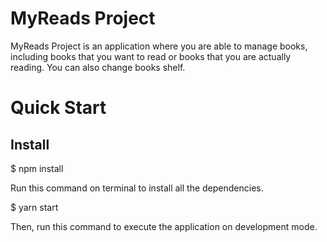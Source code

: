 # MyReads Project
MyReads Project is an application where you are able to manage books, including books that you want to read or books that you are actually reading. You can also change books shelf.

# Quick Start

## Install
$ npm install 

Run this command on terminal to install all the dependencies. 

$ yarn start 

Then, run this command to execute the application on development mode.
